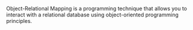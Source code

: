 Object-Relational Mapping is a programming technique that allows you to interact with a relational database using object-oriented programming principles.
